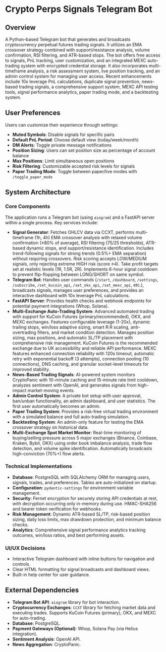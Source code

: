 # Crypto Perps Signals Telegram Bot

## Overview
A Python-based Telegram bot that generates and broadcasts cryptocurrency perpetual futures trading signals. It utilizes an EMA crossover strategy combined with support/resistance analysis, volume confirmation, RSI filtering, and ATR-based stops. The bot offers free access to signals, PnL tracking, user customization, and an integrated MEXC auto-trading system with encrypted credential storage. It also incorporates multi-timeframe analysis, a risk assessment system, live position tracking, and an admin control system for managing user access. Recent enhancements include 10x leverage PnL calculations, duplicate signal prevention, news-based trading signals, a comprehensive support system, MEXC API testing tools, signal performance analytics, paper trading mode, and a backtesting system.

## User Preferences
Users can customize their experience through settings:
- **Muted Symbols**: Disable signals for specific pairs
- **Default PnL Period**: Choose default view (today/week/month)
- **DM Alerts**: Toggle private message notifications
- **Position Sizing**: Users can set position size as percentage of account balance
- **Max Positions**: Limit simultaneous open positions
- **Risk Filtering**: Customizable accepted risk levels for signals
- **Paper Trading Mode**: Toggle between paper/live modes with `/toggle_paper_mode`

## System Architecture

### Core Components
The application runs a Telegram bot (using `aiogram`) and a FastAPI server within a single process. Key services include:
- **Signal Generator**: Fetches OHLCV data via CCXT, performs multi-timeframe (1h, 4h) EMA crossover analysis with relaxed volume confirmation (≥80% of average), RSI filtering (75/25 thresholds), ATR-based dynamic stops, and support/resistance identification. Includes trend-following signals for strong trends (0.5%+ EMA separation) without requiring crossovers. Risk scoring accepts LOW/MEDIUM signals, only rejecting extreme HIGH risk (score ≥4). Take profit targets set at realistic levels (1R, 1.5R, 2R). Implements 6-hour signal cooldown to prevent flip-flopping between LONG/SHORT on same symbol.
- **Telegram Bot**: Handles user commands (`/start`, `/dashboard`, `/settings`, `/subscribe`, `/set_kucoin_api`, `/set_okx_api`, `/set_mexc_api`, etc.), broadcasts signals, manages user preferences, and provides an interactive dashboard with 10x leverage PnL calculations.
- **FastAPI Server**: Provides health checks and webhook endpoints for potential payment integrations (Whop, Solana).
- **Multi-Exchange Auto-Trading System**: Advanced automated trading with support for KuCoin Futures (primary/recommended), OKX, and MEXC exchanges. Features configurable leverage (1-20x), dynamic trailing stops, win/loss adaptive sizing, smart R:R scaling, anti-overtrading filters, and market condition detection. Manages position sizing, max positions, and automatic SL/TP placement with comprehensive risk management. KuCoin Futures is the recommended exchange due to UK accessibility and reliable API performance. MEXC features enhanced connection reliability with 120s timeout, automatic retry with exponential backoff (3 attempts), connection pooling (10 connections), DNS caching, and granular socket-level timeouts for improved stability.
- **News-Based Trading Signals**: AI-powered system monitors CryptoPanic with 10-minute caching and 15-minute rate limit cooldown, analyzes sentiment with OpenAI, and generates signals from high-impact market-moving events.
- **Admin Control System**: A private bot setup with user approval, ban/unban functionality, an admin dashboard, and user statistics. The first user automatically becomes an admin.
- **Paper Trading System**: Provides a risk-free virtual trading environment with a simulated balance and full auto-trading simulation.
- **Backtesting System**: An admin-only feature for testing the EMA crossover strategy on historical data.
- **Multi-Exchange Spot Market Monitor**: Real-time monitoring of buying/selling pressure across 5 major exchanges (Binance, Coinbase, Kraken, Bybit, OKX) using order book imbalance analysis, trade flow detection, and volume spike identification. Automatically broadcasts high-conviction (70%+) flow alerts.

### Technical Implementations
- **Database**: PostgreSQL with SQLAlchemy ORM for managing users, signals, trades, and preferences. Tables are auto-initialized on startup.
- **Configuration**: `pydantic-settings` for environment variable management.
- **Security**: Fernet encryption for securely storing API credentials at rest, with decryption occurring only in-memory during use. HMAC-SHA256 and bearer token verification for webhooks.
- **Risk Management**: Dynamic ATR-based SL/TP, risk-based position sizing, daily loss limits, max drawdown protection, and minimum balance checks.
- **Analytics**: Comprehensive signal performance analytics tracking outcomes, win/loss ratios, and best performing assets.

### UI/UX Decisions
- Interactive Telegram dashboard with inline buttons for navigation and controls.
- Clear HTML formatting for signal broadcasts and dashboard views.
- Built-in help center for user guidance.

## External Dependencies
- **Telegram Bot API**: `aiogram` library for bot interaction.
- **Cryptocurrency Exchanges**: `CCXT` library for fetching market data and executing trades. Supports KuCoin Futures (primary), OKX, and MEXC for auto-trading.
- **Database**: PostgreSQL.
- **Payment Gateways (Optional)**: Whop, Solana Pay (via Helius integration).
- **Sentiment Analysis**: OpenAI API.
- **News Aggregation**: CryptoPanic.